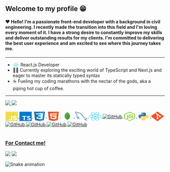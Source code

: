 ## Welcome to my profile 😁

#### ❤ Hello! I'm a passionate front-end developer with a background in civil engineering. I recently made the transition into this field and I'm loving every moment of it. I have a strong desire to constantly improve my skills and deliver outstanding results for my clients. I'm committed to delivering the best user experience and am excited to see where this journey takes me.
---

- <img align="center" alt="React" height="15" width="20" src="https://raw.githubusercontent.com/devicons/devicon/master/icons/react/react-original.svg"> React.js Developer
- 👨‍💻 Currently exploring the exciting world of TypeScript and Next.js and eager to master its statically typed syntax
- ☕ Fueling my coding marathons with the nectar of the gods, aka a piping hot cup of coffee.
---

 <div>
   <a href="https://github.com/HyagoSF">
   <img height="180em" src="https://github-readme-stats-sigma-five.vercel.app/api?username=HyagoSF&show_icons=true&theme=tokyonight&include_all_commits=true&count_private=true"/>
   <img height="180em" src="https://github-readme-stats-sigma-five.vercel.app/api/top-langs/?username=HyagoSF&layout=compact&langs_count=6&theme=tokyonight"/>

</div>
<div style="display: inline_block"><br>
  <img align="center" alt="Js" height="30" width="40" src="https://raw.githubusercontent.com/devicons/devicon/master/icons/javascript/javascript-plain.svg">
	  <img align="center" alt="TypeScript" height="30" width="40" src="https://raw.githubusercontent.com/devicons/devicon/master/icons/typescript/typescript-original.svg">
		  <img align="center" alt="CSS" height="30" width="40" src="https://raw.githubusercontent.com/devicons/devicon/master/icons/css3/css3-original.svg">
  <img align="center" alt="HTML" height="30" width="40" src="https://raw.githubusercontent.com/devicons/devicon/master/icons/html5/html5-original.svg">
  <img align="center" alt="MongoDB" height="30" width="40" src="https://raw.githubusercontent.com/devicons/devicon/master/icons/mongodb/mongodb-original.svg">
  <img align="center" alt="MySQL" height="30" width="40" src="https://raw.githubusercontent.com/devicons/devicon/master/icons/mysql/mysql-original.svg">
  <img align="center" alt="React" height="30" width="40" src="https://raw.githubusercontent.com/devicons/devicon/master/icons/react/react-original.svg">
		<img align="center" alt="GitHub" height="30" width="40" src="https://cdn.jsdelivr.net/gh/devicons/devicon/icons/redux/redux-original.svg" />
  <img align="center" alt="Node" height="30" width="40" src="https://raw.githubusercontent.com/devicons/devicon/master/icons/nodejs/nodejs-original.svg">
  <img align="center" alt="Python" height="30" width="40" src="https://raw.githubusercontent.com/devicons/devicon/master/icons/python/python-original.svg">
  <img align="center" alt="Git" height="30" width="40" src="https://raw.githubusercontent.com/devicons/devicon/master/icons/git/git-original.svg">
	<img align="center" alt="GitHub" height="30" width="40" src="https://cdn.jsdelivr.net/gh/devicons/devicon/icons/github/github-original-wordmark.svg" />
	<img align="center" alt="GitHub" height="30" width="40" src="https://cdn.jsdelivr.net/gh/devicons/devicon/icons/npm/npm-original-wordmark.svg" />
	<img align="center" alt="GitHub" height="30" width="40" src="https://cdn.jsdelivr.net/gh/devicons/devicon/icons/bootstrap/bootstrap-original.svg" />
		<img align="center" alt="GitHub" height="30" width="40" src="https://cdn.jsdelivr.net/gh/devicons/devicon/icons/express/express-original-wordmark.svg" />

         
	
</div>
 
 <br>
 

### For Contact me! 
<div> 
  <a href = "mailto:hyagosilvaferreira@gmail.com"><img src="https://img.shields.io/badge/-Gmail-%23333?style=for-the-badge&logo=gmail&logoColor=white" target="_blank"></a>
  <a href="https://www.linkedin.com/in/hyago-ferreira-6a0195190" target="_blank"><img src="https://img.shields.io/badge/-LinkedIn-%230077B5?style=for-the-badge&logo=linkedin&logoColor=white" target="_blank"></a> 
 
  ![Snake animation](https://github.com/devemdobro/devemdobro/blob/output/github-contribution-grid-snake.svg)

</div>
